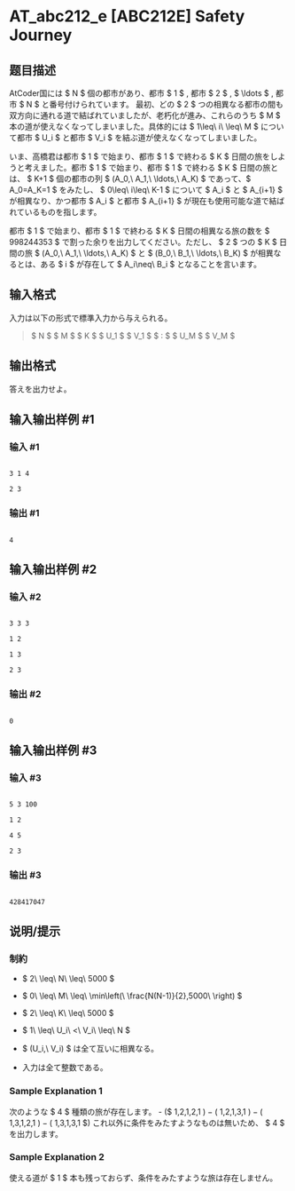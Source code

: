 # AT_abc212_e [ABC212E] Safety Journey

## 题目描述

[problemUrl]: https://atcoder.jp/contests/abc212/tasks/abc212_e

AtCoder国には $ N $ 個の都市があり、都市 $ 1 $ , 都市 $ 2 $ , $ \ldots $ , 都市 $ N $ と番号付けられています。 最初、どの $ 2 $ つの相異なる都市の間も双方向に通れる道で結ばれていましたが、老朽化が進み、これらのうち $ M $ 本の道が使えなくなってしまいました。具体的には $ 1\leq\ i\ \leq\ M $ について都市 $ U_i $ と都市 $ V_i $ を結ぶ道が使えなくなってしまいました。

いま、高橋君は都市 $ 1 $ で始まり、都市 $ 1 $ で終わる $ K $ 日間の旅をしようと考えました。都市 $ 1 $ で始まり、都市 $ 1 $ で終わる $ K $ 日間の旅とは、 $ K+1 $ 個の都市の列 $ (A_0,\ A_1,\ \ldots,\ A_K) $ であって、$ A_0=A_K=1 $ をみたし、 $ 0\leq\ i\leq\ K-1 $ について $ A_i $ と $ A_{i+1} $ が相異なり、かつ都市 $ A_i $ と都市 $ A_{i+1} $ が現在も使用可能な道で結ばれているものを指します。

都市 $ 1 $ で始まり、都市 $ 1 $ で終わる $ K $ 日間の相異なる旅の数を $ 998244353 $ で割った余りを出力してください。ただし、 $ 2 $ つの $ K $ 日間の旅 $ (A_0,\ A_1,\ \ldots,\ A_K) $ と $ (B_0,\ B_1,\ \ldots,\ B_K) $ が相異なるとは、ある $ i $ が存在して $ A_i\neq\ B_i $ となることを言います。

## 输入格式

入力は以下の形式で標準入力から与えられる。

> $ N $ $ M $ $ K $ $ U_1 $ $ V_1 $ $ : $ $ U_M $ $ V_M $

## 输出格式

答えを出力せよ。

## 输入输出样例 #1

### 输入 #1

```
3 1 4
2 3
```

### 输出 #1

```
4
```

## 输入输出样例 #2

### 输入 #2

```
3 3 3
1 2
1 3
2 3
```

### 输出 #2

```
0
```

## 输入输出样例 #3

### 输入 #3

```
5 3 100
1 2
4 5
2 3
```

### 输出 #3

```
428417047
```

## 说明/提示

### 制約

- $ 2\ \leq\ N\ \leq\ 5000 $
- $ 0\ \leq\ M\ \leq\ \min\left(\ \frac{N(N-1)}{2},5000\ \right) $
- $ 2\ \leq\ K\ \leq\ 5000 $
- $ 1\ \leq\ U_i\ <\ V_i\ \leq\ N $
- $ (U_i,\ V_i) $ は全て互いに相異なる。
- 入力は全て整数である。

### Sample Explanation 1

次のような $ 4 $ 種類の旅が存在します。 - ($ 1,2,1,2,1 $) - ($ 1,2,1,3,1 $) - ($ 1,3,1,2,1 $) - ($ 1,3,1,3,1 $) これ以外に条件をみたすようなものは無いため、 $ 4 $ を出力します。

### Sample Explanation 2

使える道が $ 1 $ 本も残っておらず、条件をみたすような旅は存在しません。